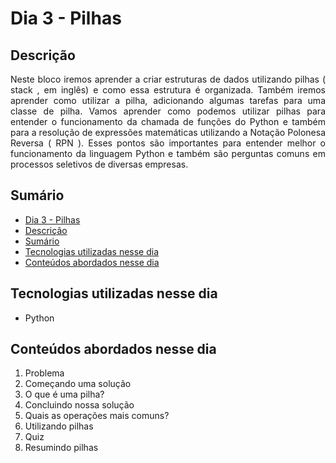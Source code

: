 # Dia 3 - Pilhas

## Descrição
<p align="justify">
Neste bloco iremos aprender a criar estruturas de dados utilizando pilhas ( stack , em inglês) e como essa estrutura é organizada. Também iremos aprender como utilizar a pilha, adicionando algumas tarefas para uma classe de pilha.
Vamos aprender como podemos utilizar pilhas para entender o funcionamento da chamada de funções do Python e também para a resolução de expressões matemáticas utilizando a Notação Polonesa Reversa ( RPN ). Esses pontos são importantes para entender melhor o funcionamento da linguagem Python e também são perguntas comuns em processos seletivos de diversas empresas.
</p>

## Sumário
- [Dia 3 - Pilhas](#dia-3---pilhas)
- [Descrição](#descrição)
- [Sumário](#sumário)
- [Tecnologias utilizadas nesse dia](#tecnologias-utilizadas-nesse-dia)
- [Conteúdos abordados nesse dia](#conteúdos-abordados-nesse-dia)

## Tecnologias utilizadas nesse dia
- Python

## Conteúdos abordados nesse dia
1. Problema
2. Começando uma solução
3. O que é uma pilha?
4. Concluindo nossa solução
5. Quais as operações mais comuns?
6. Utilizando pilhas
7. Quiz
8. Resumindo pilhas
